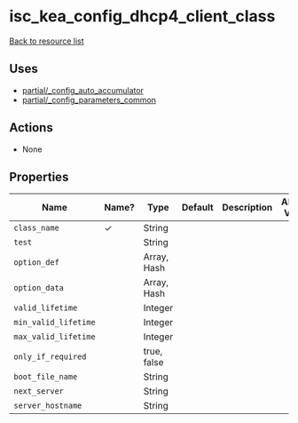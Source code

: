 # isc_kea_config_dhcp4_client_class

[Back to resource list](../README.md#resources)

## Uses

- [partial/_config_auto_accumulator](partial/isc_kea__config_auto_accumulator.md)
- [partial/_config_parameters_common](partial/isc_kea__config_parameters_common.md)

## Actions

- None

## Properties

| Name                 | Name? | Type        | Default | Description | Allowed Values |
| -------------------- | ----- | ----------- | ------- | ----------- | -------------- |
| `class_name`         | ✓     | String      |         |             |                |
| `test`               |       | String      |         |             |                |
| `option_def`         |       | Array, Hash |         |             |                |
| `option_data`        |       | Array, Hash |         |             |                |
| `valid_lifetime`     |       | Integer     |         |             |                |
| `min_valid_lifetime` |       | Integer     |         |             |                |
| `max_valid_lifetime` |       | Integer     |         |             |                |
| `only_if_required`   |       | true, false |         |             |                |
| `boot_file_name`     |       | String      |         |             |                |
| `next_server`        |       | String      |         |             |                |
| `server_hostname`    |       | String      |         |             |                |
